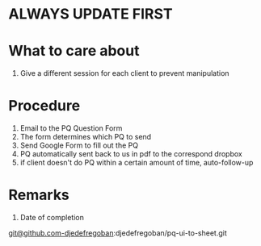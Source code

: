 # ALWAYS UPDATE FIRST

# What to care about
1. Give a different session for each client to prevent manipulation

# Procedure
1. Email to the PQ Question Form
2. The form determines which PQ to send 
3. Send Google Form to fill out the PQ
4. PQ automatically sent back to us in pdf to the correspond dropbox
5. if client doesn't do PQ within a certain amount of time, auto-follow-up

# Remarks
1. Date of completion


git@github.com-djedefregoban:djedefregoban/pq-ui-to-sheet.git